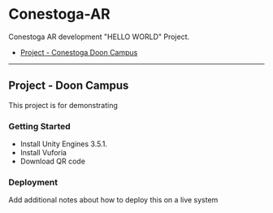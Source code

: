 # Conestoga-AR
Conestoga AR development "HELLO WORLD" Project. 

- [Project - Conestoga Doon Campus](#DoonCampus)


<hr/>

<a name="DoonCampus"></a>
## Project - Doon Campus
This project is for demonstrating 
### Getting Started
* Install Unity Engines 3.5.1. 
* Install Vuforia 
* Download QR code 


### Deployment

Add additional notes about how to deploy this on a live system

